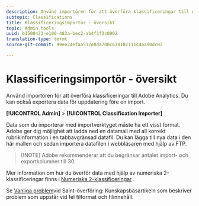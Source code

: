 ```yaml
---
description: Använd importören för att överföra klassificeringar till Adobe Analytics. Du kan också exportera data för uppdatering före en import.
subtopic: Classifications
title: Klassificeringsimportör - översikt
topic: Admin tools
uuid: b1500423-e100-483a-bec2-ab4f1f3c0902
translation-type: tm+mt
source-git-commit: 99ee24efaa517e8da700c67818c111c4aa90dc02

---
```



# Klassificeringsimportör - översikt

Använd importören för att överföra klassificeringar till Adobe Analytics. Du kan också exportera data för uppdatering före en import.

**[!UICONTROL Admin]** > **[!UICONTROL Classification Importer]**

Data som du importerar med importverktyget måste ha ett visst format. Adobe ger dig möjlighet att ladda ned en datamall med all korrekt rubrikinformation i en tabbavgränsad datafil. Du kan lägga till nya data i den här mallen och sedan importera datafilen i webbläsaren med hjälp av FTP.

> [!NOTE] Adobe rekommenderar att du begränsar antalet import- och exportkolumner till 30.

Mer information om hur du överför data med hjälp av numeriska 2-klassificeringar finns i [Numeriska 2-klassificeringar](/help/components/c-classifications2/c-numeric-2/c-numeric-2-classifications.md) .

Se [Vanliga problem](https://helpx.adobe.com/analytics/kb/common-saint-upload-issues.html)vid Saint-överföring: Kunskapsbasartikeln som beskriver problem som uppstår vid fel filformat och filinnehåll.
